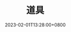---
weight: 1
icon: book
icon_pack: fas

title: 道具
date: '2023-02-01T13:28:00+0800'
type: book # Do not modify.
---